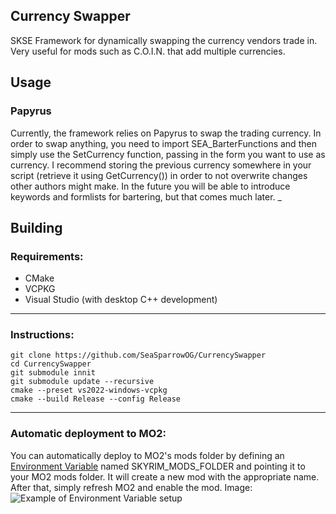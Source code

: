## Currency Swapper
SKSE Framework for dynamically swapping the currency vendors trade in. Very useful for mods such as C.O.I.N. that add multiple currencies.

## Usage
### Papyrus
Currently, the framework relies on Papyrus to swap the trading currency. In order to swap anything, you need to import SEA_BarterFunctions and then simply use the SetCurrency function, passing in the form you want to use as currency. I recommend storing the previous currency somewhere in your script (retrieve it using GetCurrency()) in order to not overwrite changes other authors might make.
In the future you will be able to introduce keywords and formlists for bartering, but that comes much later.
_
## Building
### Requirements:
- CMake
- VCPKG
- Visual Studio (with desktop C++ development)
---
### Instructions:
```
git clone https://github.com/SeaSparrowOG/CurrencySwapper
cd CurrencySwapper
git submodule innit
git submodule update --recursive
cmake --preset vs2022-windows-vcpkg 
cmake --build Release --config Release
```
---
### Automatic deployment to MO2:
You can automatically deploy to MO2's mods folder by defining an [Environment Variable](https://learn.microsoft.com/en-us/powershell/module/microsoft.powershell.core/about/about_environment_variables?view=powershell-7.4) named SKYRIM_MODS_FOLDER and pointing it to your MO2 mods folder. It will create a new mod with the appropriate name. After that, simply refresh MO2 and enable the mod. Image:
![Example of Environment Variable setup](https://cdn.discordapp.com/attachments/625292279468523522/1204193482600615936/Screenshot_61.png?ex=65d3d793&is=65c16293&hm=ed710c138bc02ead7ca11d85963c164feb1ea39e501ca46ffb1bac8609008473&)
